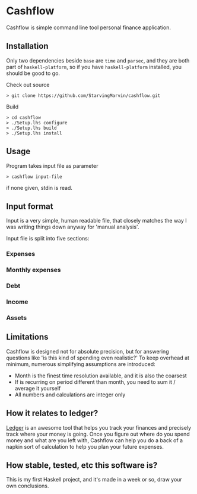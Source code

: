 
# Cashflow

Cashflow is simple command line tool personal finance application.

## Installation

Only two dependencies beside `base` are `time` and `parsec`, and they are 
both part of `haskell-platform`, so if you have `haskell-platform` installed,
you should be good to go.

Check out source

    > git clone https://github.com/StarvingMarvin/cashflow.git

Build

    > cd cashflow
    > ./Setup.lhs configure
    > ./Setup.lhs build
    > ./Setup.lhs install

## Usage

Program takes input file as parameter

    > cashflow input-file
    
if none given, stdin is read.

## Input format

Input is a very simple, human readable file, that closely matches the way
I was writing things down anyway for 'manual analysis'.

Input file is split into five sections: 

### Expenses

### Monthly expenses

### Debt

### Income

### Assets

## Limitations

Cashflow is designed not for absolute precision, but for answering questions 
like 'is this kind of spending even realistic?' To keep overhead at minimum, 
numerous simplifying assumptions are introduced:

* Month is the finest time resolution available, and it is also the coarsest
* If is recurring on period different than month, you need to sum it 
/ average it yourself
* All numbers and calculations are integer only


## How it relates to ledger?

[Ledger](http://ledger-cli.org/) is an awesome tool that helps you track 
your finances and precisely track where your money is going. Once you figure
out where do you spend money and what are you left with, Cashflow can help
you do a back of a napkin sort of calculation to help you plan your future
expenses.


## How stable, tested, etc this software is?

This is my first Haskell project, and it's made in a week or so, draw
your own conclusions.

